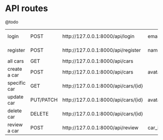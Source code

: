 # API routes

@todo

<table>
	<tbody>
		<tr><td>login </td> <td>POST</td> <td>http://127.0.0.1:8000/api/login</td> <td>email,passpword</td> <td>(all required)</td></tr>
		<tr><td>register</td> <td>POST</td> <td>http://127.0.0.1:8000/api/register</td> <td>name,email,password</td> <td>(all required)</td></tr>
		<tr><td>all cars</td> <td>GET</td> <td>http://127.0.0.1:8000/api/cars</td> <td></td> <td></td></tr>
		<tr><td>create a car</td> <td>POST</td> <td>http://127.0.0.1:8000/api/cars</td> <td>avatar,make,model,produced_on</td> <td>(all required)</td></tr>
		<tr><td>specific car</td> <td>GET</td> <td>http://127.0.0.1:8000/api/cars/{id}</td> <td></td> <td></td></tr>
		<tr><td>update car</td> <td>PUT/PATCH</td> <td>http://127.0.0.1:8000/api/cars/{id}</td> <td>avatar/make/model/produced_on</td> <td>(one or many)</td></tr>
		<tr><td>delete car</td> <td>DELETE</td> <td>http://127.0.0.1:8000/api/cars/{id}</td> <td></td> <td></td></tr>
		<tr><td>review a car</td> <td>POST</td> <td>http://127.0.0.1:8000/api/review</td> <td>car_id, comment</td> <td>(all required)</td></tr><tr>
	</tbody>
</table>				

